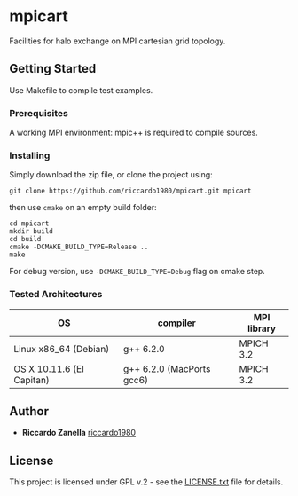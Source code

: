 # mpicart
Facilities for halo exchange on MPI cartesian grid topology.

## Getting Started
Use Makefile to compile test examples.

### Prerequisites
A working MPI environment: mpic++ is required to compile sources.

### Installing
Simply download the zip file, or clone the project using:

``` 
git clone https://github.com/riccardo1980/mpicart.git mpicart
```
then use `cmake` on an empty build folder:

```
cd mpicart
mkdir build
cd build
cmake -DCMAKE_BUILD_TYPE=Release ..
make
```
For debug version, use `-DCMAKE_BUILD_TYPE=Debug` flag on cmake step.

### Tested Architectures

| OS                       | compiler                  | MPI library |
| ------------------------ | ------------------------- | ----------- |
| Linux x86_64 (Debian)    | g++ 6.2.0                 | MPICH 3.2   |
| OS X 10.11.6 (El Capitan)| g++ 6.2.0 (MacPorts gcc6) | MPICH 3.2   |

## Author

* **Riccardo Zanella** [riccardo1980](https://github.com/riccardo1980)

## License
This project is licensed under GPL v.2 - see the [LICENSE.txt](LICENSE.txt) file for details. 


